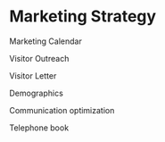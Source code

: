 # Marketing Strategy
Marketing Calendar

Visitor Outreach

Visitor Letter

Demographics

Communication optimization

Telephone book

